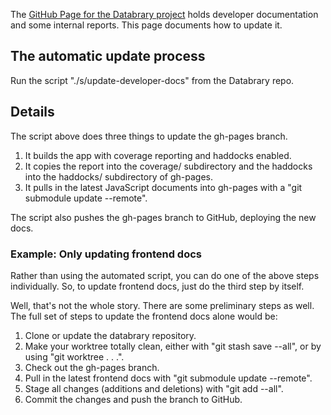 The [GitHub Page for the Databrary
project](http://databrary.github.io/databrary/) holds developer
documentation and some internal reports. This page documents how to
update it.

## The automatic update process

Run the script "./s/update-developer-docs" from the Databrary repo.

## Details

The script above does three things to update the gh-pages branch.

1.  It builds the app with coverage reporting and haddocks enabled.
2.  It copies the report into the coverage/ subdirectory and the
    haddocks into the haddocks/ subdirectory of gh-pages.
3.  It pulls in the latest JavaScript documents into gh-pages with a
    "git submodule update --remote".

The script also pushes the gh-pages branch to GitHub, deploying the new
docs.

### Example: Only updating frontend docs

Rather than using the automated script, you can do one of the above
steps individually. So, to update frontend docs, just do the third step
by itself.

Well, that's not the whole story. There are some preliminary steps as
well. The full set of steps to update the frontend docs alone would be:

1.  Clone or update the databrary repository.
2.  Make your worktree totally clean, either with "git stash save
    --all", or by using "git worktree . . .".
3.  Check out the gh-pages branch.
4.  Pull in the latest frontend docs with "git submodule update
    --remote".
5.  Stage all changes (additions and deletions) with "git add --all".
6.  Commit the changes and push the branch to GitHub.
